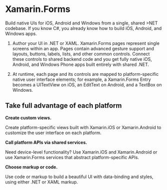 # Xamarin.Forms

Build native UIs for iOS, Android and Windows from a single, shared >NET
codebase. If you know C#, you already know how to build iOS, Android, and
Windows apps.

1. Author your UI in .NET or XAML. Xamarin.Forms pages represent single screens
within an app. Pages contain advanced gesture support and layouts, buttons,
labels, lists, and other common controls. Connect these controls to shared
backend code and you get fully native iOS, Android, and Windows Phone apps built
entirely with shared .NET.

2. At runtime, each page and its controls are mapped to platform-specific native
user interface elements; for example, a Xamarin.Forms Entry becomes a UITextView
on iOS, an EditText on Android, and a TextBox on Windows.

## Take full advantage of each platform

**Create custom views.**

Create platform-specific views built with Xamarin.iOS or Xamarin.Android to
customize the user interface on each platform.

**Call platform APIs via shared services.**

Need device-level functionality? Use Xamarin.iOS and Xamarin.Android or use
Xamarin.Forms services that abstract platform-specific APIs.

**Choose markup or code.**

Use code or markup to build a beautiful UI with data-binding and styles, using
either .NET or XAML markup.
